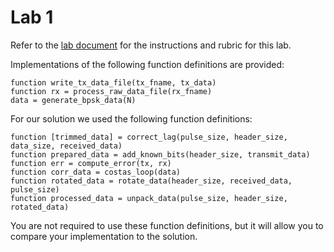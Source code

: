 # Lab 1
Refer to the [lab document](https://github.com/whitneylohmeyer/PWC_templates/blob/main/Lab-1/Reports/Assignment-1.pdf) for the instructions and rubric for this lab.

Implementations of the following function definitions are provided:
```
function write_tx_data_file(tx_fname, tx_data)
function rx = process_raw_data_file(rx_fname)
data = generate_bpsk_data(N)
```

For our solution we used the following function definitions:
```
function [trimmed_data] = correct_lag(pulse_size, header_size, data_size, received_data)
function prepared_data = add_known_bits(header_size, transmit_data)
function err = compute_error(tx, rx)
function corr_data = costas_loop(data)
function rotated_data = rotate_data(header_size, received_data, pulse_size)
function processed_data = unpack_data(pulse_size, header_size, rotated_data)
```

You are not required to use these function definitions, but it will allow you to compare your implementation to the solution.
